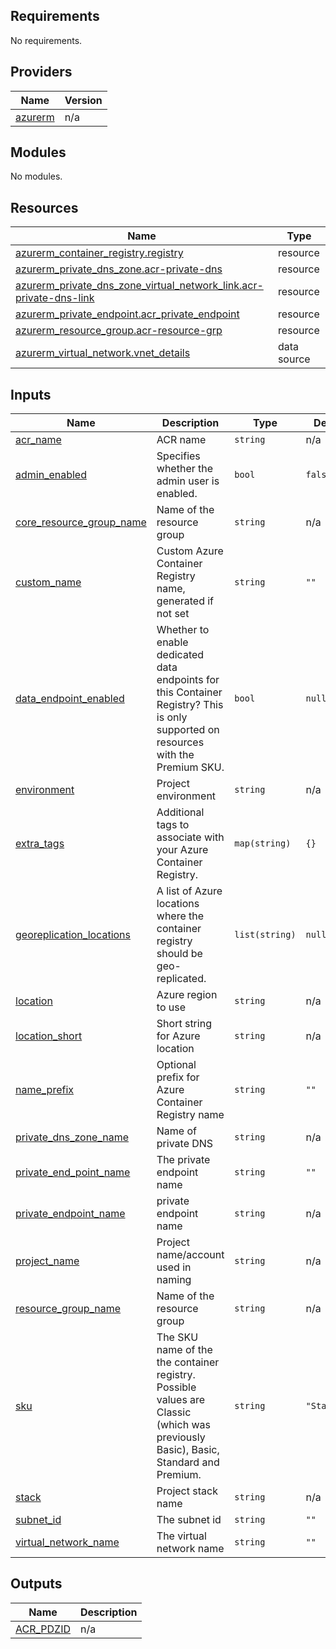 ## Requirements

No requirements.

## Providers

| Name | Version |
|------|---------|
| <a name="provider_azurerm"></a> [azurerm](#provider\_azurerm) | n/a |

## Modules

No modules.

## Resources

| Name | Type |
|------|------|
| [azurerm_container_registry.registry](https://registry.terraform.io/providers/hashicorp/azurerm/latest/docs/resources/container_registry) | resource |
| [azurerm_private_dns_zone.acr-private-dns](https://registry.terraform.io/providers/hashicorp/azurerm/latest/docs/resources/private_dns_zone) | resource |
| [azurerm_private_dns_zone_virtual_network_link.acr-private-dns-link](https://registry.terraform.io/providers/hashicorp/azurerm/latest/docs/resources/private_dns_zone_virtual_network_link) | resource |
| [azurerm_private_endpoint.acr_private_endpoint](https://registry.terraform.io/providers/hashicorp/azurerm/latest/docs/resources/private_endpoint) | resource |
| [azurerm_resource_group.acr-resource-grp](https://registry.terraform.io/providers/hashicorp/azurerm/latest/docs/resources/resource_group) | resource |
| [azurerm_virtual_network.vnet_details](https://registry.terraform.io/providers/hashicorp/azurerm/latest/docs/data-sources/virtual_network) | data source |

## Inputs

| Name | Description | Type | Default | Required |
|------|-------------|------|---------|:--------:|
| <a name="input_acr_name"></a> [acr\_name](#input\_acr\_name) | ACR name | `string` | n/a | yes |
| <a name="input_admin_enabled"></a> [admin\_enabled](#input\_admin\_enabled) | Specifies whether the admin user is enabled. | `bool` | `false` | no |
| <a name="input_core_resource_group_name"></a> [core\_resource\_group\_name](#input\_core\_resource\_group\_name) | Name of the resource group | `string` | n/a | yes |
| <a name="input_custom_name"></a> [custom\_name](#input\_custom\_name) | Custom Azure Container Registry name, generated if not set | `string` | `""` | no |
| <a name="data_endpoint_enabled"></a> [data_endpoint\_enabled](#input\_data_endpoint\_enabled) | Whether to enable dedicated data endpoints for this Container Registry? This is only supported on resources with the Premium SKU. | `bool` | `null` | no |
| <a name="input_environment"></a> [environment](#input\_environment) | Project environment | `string` | n/a | yes |
| <a name="input_extra_tags"></a> [extra\_tags](#input\_extra\_tags) | Additional tags to associate with your Azure Container Registry. | `map(string)` | `{}` | no |
| <a name="input_georeplication_locations"></a> [georeplication\_locations](#input\_georeplication\_locations) | A list of Azure locations where the container registry should be geo-replicated. | `list(string)` | `null` | no |
| <a name="input_location"></a> [location](#input\_location) | Azure region to use | `string` | n/a | yes |
| <a name="input_location_short"></a> [location\_short](#input\_location\_short) | Short string for Azure location | `string` | n/a | yes |
| <a name="input_name_prefix"></a> [name\_prefix](#input\_name\_prefix) | Optional prefix for Azure Container Registry name | `string` | `""` | no |
| <a name="input_private_dns_zone_name"></a> [private\_dns\_zone\_name](#input\_private\_dns\_zone\_name) | Name of private DNS | `string` | n/a | yes |
| <a name="input_private_end_point_name"></a> [private\_end\_point\_name](#input\_private\_end\_point\_name) | The private endpoint name | `string` | `""` | no |
| <a name="input_private_endpoint_name"></a> [private\_endpoint\_name](#input\_private\_endpoint\_name) | private endpoint name | `string` | n/a | yes |
| <a name="input_project_name"></a> [project\_name](#input\_project\_name) | Project name/account used in naming | `string` | n/a | yes |
| <a name="input_resource_group_name"></a> [resource\_group\_name](#input\_resource\_group\_name) | Name of the resource group | `string` | n/a | yes |
| <a name="input_sku"></a> [sku](#input\_sku) | The SKU name of the the container registry. Possible values are Classic (which was previously Basic), Basic, Standard and Premium. | `string` | `"Standard"` | no |
| <a name="input_stack"></a> [stack](#input\_stack) | Project stack name | `string` | n/a | yes |
| <a name="input_subnet_id"></a> [subnet\_id](#input\_subnet\_id) | The subnet id | `string` | `""` | no |
| <a name="input_virtual_network_name"></a> [virtual\_network\_name](#input\_virtual\_network\_name) | The virtual network name | `string` | `""` | no |

## Outputs

| Name | Description |
|------|-------------|
| <a name="output_ACR_PDZID"></a> [ACR\_PDZID](#output\_ACR\_PDZID) | n/a |
